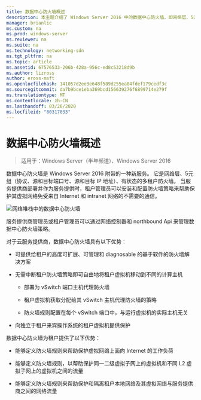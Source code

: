 ```yaml
---
title: 数据中心防火墙概述
description: 本主题介绍了 Windows Server 2016 中的数据中心防火墙，即网络层、5元组（协议、源和目标端口号、源和目标 IP 地址）、有状态的多租户防火墙。
manager: brianlic
ms.custom: na
ms.prod: windows-server
ms.reviewer: na
ms.suite: na
ms.technology: networking-sdn
ms.tgt_pltfrm: na
ms.topic: article
ms.assetid: 67576533-206b-428a-956c-ed8c53218d9b
ms.author: lizross
author: eross-msft
ms.openlocfilehash: 141057d2ee3e648f589d255ea04fdef179cedf3c
ms.sourcegitcommit: da7b9bce1eba369bcd156639276f6899714e279f
ms.translationtype: MT
ms.contentlocale: zh-CN
ms.lasthandoff: 03/26/2020
ms.locfileid: "80317033"
---
```

# <a name="datacenter-firewall-overview"></a>数据中心防火墙概述

>适用于：Windows Server（半年频道）、Windows Server 2016

数据中心防火墙是 Windows Server 2016 附带的一种新服务。 它是网络层、5元组（协议、源和目标端口号、源和目标 IP 地址）、有状态的多租户防火墙。 当服务提供商部署并作为服务提供时，租户管理员可以安装和配置防火墙策略来帮助保护其虚拟网络免受来自 Internet 和 intranet 网络的不需要的通信。  
  
![网络堆栈中的数据中心防火墙](../../../media/Datacenter-Firewall-Overview/MultitenantFirewallOverview2.png)  
  
服务提供商管理员或租户管理员可以通过网络控制器和 northbound Api 来管理数据中心防火墙策略。  
  
对于云服务提供商，数据中心防火墙具有以下优势：  
  
-   可提供给租户的高度可扩展、可管理和 diagnosable 的基于软件的防火墙解决方案  
  
-   无需中断租户防火墙策略即可自由地将租户虚拟机移动到不同的计算主机  
  
    -   部署为 vSwitch 端口主机代理防火墙  
  
    -   租户虚拟机获取分配给其 vSwitch 主机代理防火墙的策略  
  
    -   防火墙规则配置在每个 vSwitch 端口中，与运行虚拟机的实际主机无关  
  
-   向独立于租户来宾操作系统的租户虚拟机提供保护  
  
数据中心防火墙为租户提供了以下优势：  
  
-   能够定义防火墙规则来帮助保护虚拟网络上面向 Internet 的工作负荷  
  
-   能够定义防火墙规则，以帮助保护同一二级虚拟子网上的虚拟机和不同 L2 虚拟子网上的虚拟机之间的流量  
  
-   能够定义防火墙规则来帮助保护和隔离租户本地网络及其虚拟网络与服务提供商之间的网络流量  
  


